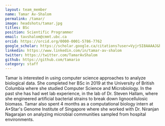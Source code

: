 ```yaml
---
layout: team_member
name: Tamar Av-Shalom
permalink: /tamar/
image: headshots/tamar.jpg
titles: BSc
position: Scientific Programmer
email: tavshalom@cmmt.ubc.ca
orcid: https://orcid.org/0000-0001-5786-7762
google_scholar: https://scholar.google.ca/citations?user=Vyjr5I8AAAAJ&hl=en
linkedin: https://www.linkedin.com/in/tamar-av-shalom
twitter: https://twitter.com/TamarAvShalom
github: https://github.com/tamario
category: staff
---
```

Tamar is interested in using computer science approaches to analyze biological data. She completed her BSc in 2019 at the University of British Columbia where she studied Computer Science and Microbiology. In the past she has had wet lab experience, in the lab of Dr. Steven Hallam, where she engineered artificial bacterial strains to break down lignocellulosic biomass. Tamar also spent 4 months as a computational biology intern at A*Star's Genome Institute of Singapore where she worked with Dr. Niranjan Nagarajan on analyzing microbial communities sampled from hospital environments.